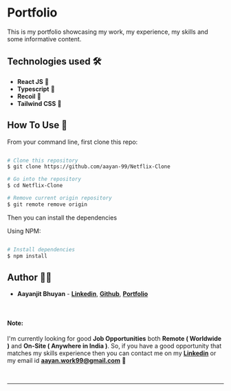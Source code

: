 # Portfolio

This is my portfolio showcasing my work, my experience, my skills and some informative content.

<!-- ## [Demo Link](https://nukemusix.vercel.app/) 🔗 -->

## Technologies used 🛠️

- **React JS** 🚀
- **Typescript** 🚀
- **Recoil** 🚀
- **Tailwind CSS** 🚀

## How To Use 🔧

From your command line, first clone this repo:

```bash

# Clone this repository
$ git clone https://github.com/aayan-99/Netflix-Clone

# Go into the repository
$ cd Netflix-Clone

# Remove current origin repository
$ git remote remove origin

```

Then you can install the dependencies

Using NPM:

```bash

# Install dependencies
$ npm install

```

## Author 👨‍💻

- **Aayanjit Bhuyan** - **[Linkedin](https://www.linkedin.com/in/aayanjit-bhuyan-b48705195/)**, **[Github](https://github.com/aayan-99)**, **[Portfolio](https://portfolio-v1-teal.vercel.app/)**

<br>

#### Note:

I'm currently looking for good **Job Opportunities** both **Remote ( Worldwide )** and **On-Site ( Anywhere in India )**. So, if you have a good opportunity that matches my skills experience then you can contact me on my **[Linkedin](https://www.linkedin.com/in/aayanjit-bhuyan-b48705195/)** or my email id **aayan.work99@gmail.com** 🙌

<br>

---
